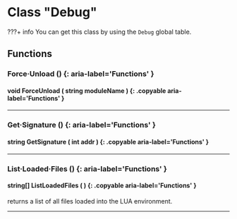 # Class "Debug"

???+ info
    You can get this class by using the `Debug` global table.
        
## Functions

### Force·Unload () {: aria-label='Functions' }
#### void ForceUnload ( string moduleName ) {: .copyable aria-label='Functions' }

___
### Get·Signature () {: aria-label='Functions' }
#### string GetSignature ( int addr ) {: .copyable aria-label='Functions' }

___
### List·Loaded·Files () {: aria-label='Functions' }
#### string[] ListLoadedFiles ( ) {: .copyable aria-label='Functions' }
returns a list of all files loaded into the LUA environment.
___